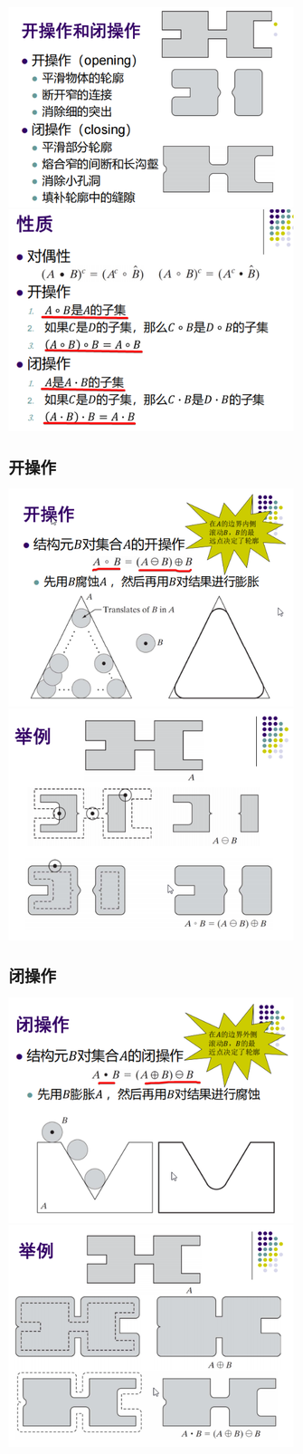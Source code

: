 ![](../photo/Pasted%20image%2020240709181240.png)
![](../photo/Pasted%20image%2020240709185025.png)

# 开操作
![](../photo/Pasted%20image%2020240709182424.png)
![](../photo/Pasted%20image%2020240709183839.png)

# 闭操作
![](../photo/Pasted%20image%2020240709182518.png)
![](../photo/Pasted%20image%2020240709184442.png)
